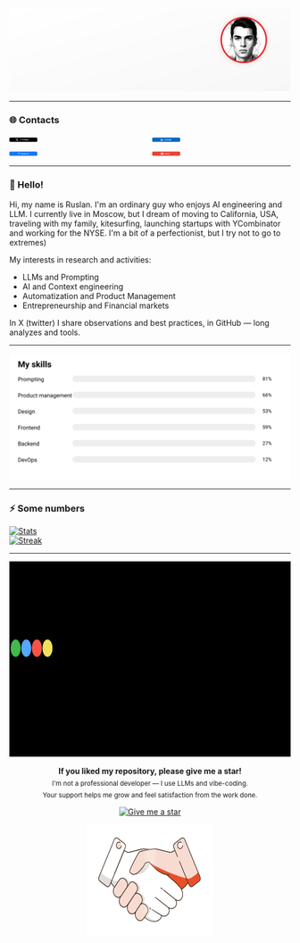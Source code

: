 <!-- Верхний баннер -->
<p align="center">
  <img src="https://raw.githubusercontent.com/ChemObyazan/ChemObyazan/main/assets/header.svg" alt="ChemObyazan — Product Owner" />
</p>

---
### 🌐 Contacts
<div style="display:flex; justify-content:space-between; flex-wrap:wrap; gap:8px;">
  <a href="https://x.com/ChemObyazan?s=09" style="flex:1 1 25%; min-width:200px;">
    <img src="https://raw.githubusercontent.com/ChemObyazan/ChemObyazan/main/assets/btn-x.svg"
         alt="X (Twitter)" style="width:20%; height:auto;">
  </a>
  <a href="https://www.linkedin.com/in/ruslan-beskorovayniy-9228a7384" style="flex:1 1 25%; min-width:200px;">
    <img src="https://raw.githubusercontent.com/ChemObyazan/ChemObyazan/main/assets/btn-linkedin.svg"
         alt="LinkedIn" style="width:20%; height:auto;">
  </a>
  <a href="https://www.facebook.com/share/1GEt8oeTia/" style="flex:1 1 25%; min-width:200px;">
    <img src="https://raw.githubusercontent.com/ChemObyazan/ChemObyazan/main/assets/btn-facebook.svg"
         alt="Facebook" style="width:20%; height:auto;">
  </a>
  <a href="mailto:your.name@gmail.com" style="flex:1 1 25%; min-width:200px;">
    <img src="https://raw.githubusercontent.com/ChemObyazan/ChemObyazan/main/assets/btn-gmail.svg"
         alt="Gmail" style="width:20%; height:auto;">
  </a>
</div>

---
### 👋 Hello!
Hi, my name is Ruslan. I'm an ordinary guy who enjoys AI engineering and LLM. I currently live in Moscow, but I dream of moving to California, USA, traveling with my family, kitesurfing, launching startups with YCombinator and working for the NYSE. I'm a bit of a perfectionist, but I try not to go to extremes)

My interests in research and activities:
- LLMs and Prompting
- AI and Context engineering
- Automatization and Product Management
- Entrepreneurship and Financial markets

In X (twitter) I share observations and best practices, in GitHub — long analyzes and tools.


---
![Навыки](https://raw.githubusercontent.com/ChemObyazan/ChemObyazan/main/assets/skills-bars.svg)


---
### ⚡ Some numbers
<p align="left">
  <a href="https://github-readme-stats.vercel.app/api?username=ChemObyazan&show_icons=true&hide_title=true&include_all_commits=true&count_private=true">
    <img src="https://github-readme-stats.vercel.app/api?username=ChemObyazan&show_icons=true&hide_title=true&include_all_commits=true&count_private=true" alt="Stats" />
  </a>
  <br/>
  <a href="https://streak-stats.demolab.com?user=ChemObyazan">
    <img src="https://streak-stats.demolab.com?user=ChemObyazan" alt="Streak" />
  </a>
</p>

---
<p align="left">
  <img src="./assets/github-star-extended.svg" height="350" width="150%" style="display:inline-block;"/>
</p>

<p align="center">
  <b>If you liked my repository, please give me a star!</b><br/>
  <sub>I'm not a professional developer — I use LLMs and vibe-coding.<br/>
  Your support helps me grow and feel satisfaction from the work done.</sub>
</p>

<p align="center">
  <a href="https://github.com/ChemObyazan/ChemObyazan/">
    <img src="https://img.shields.io/badge/⭐%20Give%20a%20star-e63946?style=flat-square&logo=github&logoColor=white" alt="Give me a star"/>
  </a>
</p>

<p align="center">
  <img src="./assets/handshake-shake-blend-strong.svg" height="200" width="45%" style="display:inline-block;"/>
</p>
